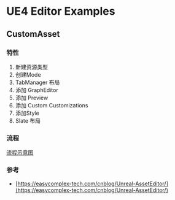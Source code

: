 # UE4 Editor Examples

## CustomAsset

### 特性

1. 新建资源类型
2. 创建Mode
3. TabManager 布局
4. 添加 GraphEditor
5. 添加 Preview
6. 添加 Custom Customizations
7. 添加Style
8. Slate 布局

### 流程

[流程示意图](Plugins/CustomAsset/README.md)


### 参考 

* [https://easycomplex-tech.com/cnblog/Unreal-AssetEditor/](https://easycomplex-tech.com/cnblog/Unreal-AssetEditor/)